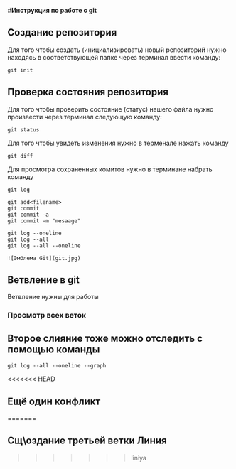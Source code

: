 #**Инструкция по работе с git**
## Создание репозитория

Для того чтобы создать (инициализировать) новый репозиторий нужно находясь в соответствующей папке через терминал ввести команду:

    git init

## Проверка состояния репозитория

Для того чтобы проверить состояние (статус) нашего файла нужно произвести через терминал следующую команду:

    git status

 Для того чтобы увидеть изменения нужно в терменале нажать команду 
   
    git diff

Для просмотра сохраненных комитов нужно в терминане набрать команду

    git log
  
    git add<filename>
    git commit
    git commit -a
    git commit -m "mesaage"

    git log --oneline
    git log --all
    git log --all --oneline
    
    ![Эмблема Git](git.jpg)

## Ветвление в git 
Ветвление нужны для работы

### Просмотр всех веток

## Второе слияние тоже можно отследить с помощью команды 

    git log --all --oneline --graph

<<<<<<< HEAD
## Ещё один конфликт
=======
## Сщ\оздание третьей ветки Линия
>>>>>>> liniya
